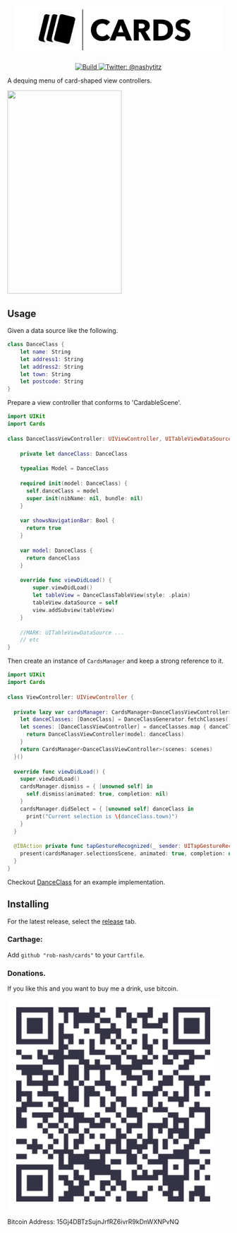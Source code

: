 <p align="center">
    <img src="Logo.png" width="480" max-width="90%" alt="Cards" />
</p>

<p align="center">
    <a href="https://travis-ci.org/rob-nash/Cards">
        <img src="https://travis-ci.org/rob-nash/Cards.svg?branch=master" alt="Build" />
    </a>
    <a href="https://twitter.com/nashytitz">
        <img src="https://img.shields.io/badge/contact-@nashytitz-blue.svg?style=flat" alt="Twitter: @nashytitz" />
    </a>
</p>

A dequing menu of card-shaped view controllers.

<p align="left"><img src="http://i.giphy.com/l0HU6Vh6Z6Ho30BqM.gif" width="259" height="460"/></p>

## Usage

Given a data source like the following.

```swift
class DanceClass {
    let name: String
    let address1: String
    let address2: String
    let town: String
    let postcode: String
}
```

Prepare a view controller that conforms to 'CardableScene'.

```swift
import UIKit
import Cards

class DanceClassViewController: UIViewController, UITableViewDataSource, CardableScene {
    
    private let danceClass: DanceClass
    
    typealias Model = DanceClass
  
    required init(model: DanceClass) {
      self.danceClass = model
      super.init(nibName: nil, bundle: nil)
    }
  
    var showsNavigationBar: Bool {
      return true
    }
  
    var model: DanceClass {
      return danceClass
    }
    
    override func viewDidLoad() {
        super.viewDidLoad()
        let tableView = DanceClassTableView(style: .plain)
        tableView.dataSource = self
        view.addSubview(tableView)
    }

    //MARK: UITableViewDataSource ...
    // etc
}
```

Then create an instance of `CardsManager` and keep a strong reference to it.

```swift
import UIKit
import Cards

class ViewController: UIViewController {
  
  private lazy var cardsManager: CardsManager<DanceClassViewController> = {
    let danceClasses: [DanceClass] = DanceClassGenerator.fetchClasses()
    let scenes: [DanceClassViewController] = danceClasses.map { danceClass in
      return DanceClassViewController(model: danceClass)
    }
    return CardsManager<DanceClassViewController>(scenes: scenes)
  }()
  
  override func viewDidLoad() {
    super.viewDidLoad()
    cardsManager.dismiss = { [unowned self] in
      self.dismiss(animated: true, completion: nil)
    }
    cardsManager.didSelect = { [unowned self] danceClass in
      print("Current selection is \(danceClass.town)")
    }
  }
  
  @IBAction private func tapGestureRecognized(_ sender: UITapGestureRecognizer) {
    present(cardsManager.selectionsScene, animated: true, completion: nil)
  }
}
```

Checkout [DanceClass](https://github.com/rob-nash/DanceClass) for an example implementation.

## Installing

For the latest release, select the [release](https://github.com/rob-nash/cards/releases) tab.

### Carthage:

Add `github "rob-nash/cards"` to your `Cartfile`.

### Donations.
<p>If you like this and you want to buy me a drink, use bitcoin.</p>

![Bitcoin Image](Resources/Bitcoin.jpg)

Bitcoin Address: 15Gj4DBTzSujnJrfRZ6ivrR9kDnWXNPvNQ

